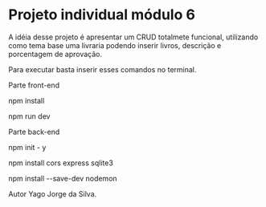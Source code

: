 # Projeto individual módulo 6

A idéia desse projeto é apresentar um CRUD totalmete funcional, utilizando como tema base uma livraria podendo inserir livros, descrição e porcentagem de aprovação.

Para executar basta inserir esses comandos no terminal.

Parte front-end

npm install

npm run dev

Parte back-end

npm init - y

npm install cors express sqlite3

npm install --save-dev nodemon



Autor Yago Jorge da Silva.
